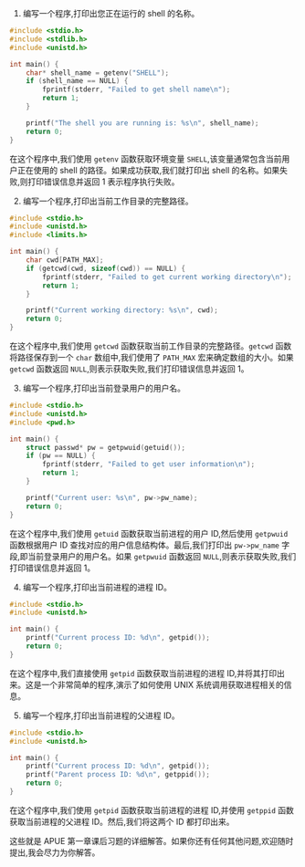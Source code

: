 1. 编写一个程序,打印出您正在运行的 shell 的名称。

```c
#include <stdio.h>
#include <stdlib.h>
#include <unistd.h>

int main() {
    char* shell_name = getenv("SHELL");
    if (shell_name == NULL) {
        fprintf(stderr, "Failed to get shell name\n");
        return 1;
    }

    printf("The shell you are running is: %s\n", shell_name);
    return 0;
}
```

在这个程序中,我们使用 `getenv` 函数获取环境变量 `SHELL`,该变量通常包含当前用户正在使用的 shell 的路径。如果成功获取,我们就打印出 shell 的名称。如果失败,则打印错误信息并返回 1 表示程序执行失败。

2. 编写一个程序,打印出当前工作目录的完整路径。

```c
#include <stdio.h>
#include <unistd.h>
#include <limits.h>

int main() {
    char cwd[PATH_MAX];
    if (getcwd(cwd, sizeof(cwd)) == NULL) {
        fprintf(stderr, "Failed to get current working directory\n");
        return 1;
    }

    printf("Current working directory: %s\n", cwd);
    return 0;
}
```

在这个程序中,我们使用 `getcwd` 函数获取当前工作目录的完整路径。`getcwd` 函数将路径保存到一个 `char` 数组中,我们使用了 `PATH_MAX` 宏来确定数组的大小。如果 `getcwd` 函数返回 `NULL`,则表示获取失败,我们打印错误信息并返回 1。

3. 编写一个程序,打印出当前登录用户的用户名。

```c
#include <stdio.h>
#include <unistd.h>
#include <pwd.h>

int main() {
    struct passwd* pw = getpwuid(getuid());
    if (pw == NULL) {
        fprintf(stderr, "Failed to get user information\n");
        return 1;
    }

    printf("Current user: %s\n", pw->pw_name);
    return 0;
}
```

在这个程序中,我们使用 `getuid` 函数获取当前进程的用户 ID,然后使用 `getpwuid` 函数根据用户 ID 查找对应的用户信息结构体。最后,我们打印出 `pw->pw_name` 字段,即当前登录用户的用户名。如果 `getpwuid` 函数返回 `NULL`,则表示获取失败,我们打印错误信息并返回 1。

4. 编写一个程序,打印出当前进程的进程 ID。

```c
#include <stdio.h>
#include <unistd.h>

int main() {
    printf("Current process ID: %d\n", getpid());
    return 0;
}
```

在这个程序中,我们直接使用 `getpid` 函数获取当前进程的进程 ID,并将其打印出来。这是一个非常简单的程序,演示了如何使用 UNIX 系统调用获取进程相关的信息。

5. 编写一个程序,打印出当前进程的父进程 ID。

```c
#include <stdio.h>
#include <unistd.h>

int main() {
    printf("Current process ID: %d\n", getpid());
    printf("Parent process ID: %d\n", getppid());
    return 0;
}
```

在这个程序中,我们使用 `getpid` 函数获取当前进程的进程 ID,并使用 `getppid` 函数获取当前进程的父进程 ID。然后,我们将这两个 ID 都打印出来。

这些就是 APUE 第一章课后习题的详细解答。如果你还有任何其他问题,欢迎随时提出,我会尽力为你解答。